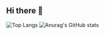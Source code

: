 ## Hi there 👋

![Top Langs](https://github-readme-stats.vercel.app/api/top-langs/?username=Bpost129&layout=compact)  ![Anurag's GitHub stats](https://github-readme-stats.vercel.app/api?username=Bpost129&show_icons=true&theme=vue)

<!--
**Bpost129/Bpost129** is a ✨ _special_ ✨ repository because its `README.md` (this file) appears on your GitHub profile.

Here are some ideas to get you started:

- 🔭 I’m currently working on ...
- 🌱 I’m currently learning ...
- 👯 I’m looking to collaborate on ...
- 🤔 I’m looking for help with ...
- 💬 Ask me about ...
- 📫 How to reach me: ...
- 😄 Pronouns: ...
- ⚡ Fun fact: ...
-->
